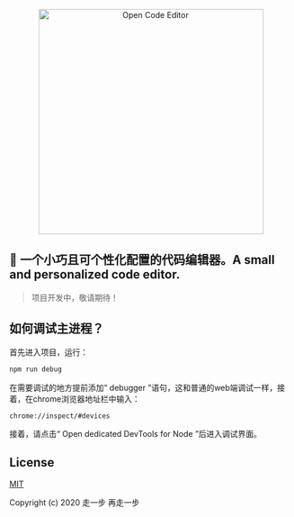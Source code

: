
<p align="center"><a href="https://github.com/yelloxing/Open-Code-Editor" target="_blank">
<img width="400" src="./src/assets/images/logo.png" alt="Open Code Editor"></a></p>

📄 一个小巧且可个性化配置的代码编辑器。A small and personalized code editor.
------------------------------------------------------------------------------

> 项目开发中，敬请期待！

## 如何调试主进程？

首先进入项目，运行：

```bash
npm run debug
```

在需要调试的地方提前添加“ debugger ”语句，这和普通的web端调试一样，接着，在chrome浏览器地址栏中输入：

```
chrome://inspect/#devices
```

接着，请点击“ Open dedicated DevTools for Node ”后进入调试界面。

## License

[MIT](https://github.com/yelloxing/Open-Code-Editor/blob/master/LICENSE)

Copyright (c) 2020 走一步 再走一步